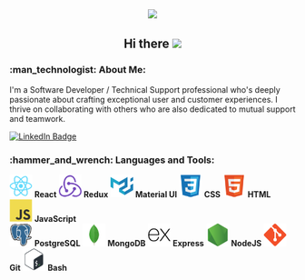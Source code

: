 <div id="header" align="center">
  <img src="https://media.giphy.com/media/WFZvB7VIXBgiz3oDXE/giphy.gif" width="100px"/>
  <h2 align="center">
    Hi there 
    <img src="https://media.giphy.com/media/hvRJCLFzcasrR4ia7z/giphy.gif" width="30px"/>
  </h2>
</div>
<h3>:man_technologist: About Me:</h3>
<p>
I'm a Software Developer / Technical Support professional who's deeply passionate about crafting exceptional user and customer experiences. I thrive on collaborating with others who are also dedicated to mutual support and teamwork.
</p>
<a href="https://www.linkedin.com/in/nicholas-fasulo">
  <img src="https://img.shields.io/badge/LinkedIn-blue?style=for-the-badge&logo=linkedin&logoColor=white" alt="LinkedIn Badge"/>
</a>
<h3>:hammer_and_wrench: Languages and Tools:</h3>
<div>
  <img src="https://github.com/devicons/devicon/blob/master/icons/react/react-original.svg" title="React" alt="React" width="40px" height="40px"/>
  <strong>React</strong>
  <img src="https://github.com/devicons/devicon/blob/master/icons/redux/redux-original.svg" title="Redux" alt="Redux " width="40px" height="40px"/>
  <strong>Redux</strong>
  <img src="https://github.com/devicons/devicon/blob/master/icons/materialui/materialui-original.svg" title="Material UI" alt="Material UI" width="40px" height="40px"/>
  <strong>Material UI</strong>
  <img src="https://github.com/devicons/devicon/blob/master/icons/css3/css3-original.svg"  title="CSS" alt="CSS" width="40px" height="40px"/>
  <strong>CSS</strong>
  <img src="https://github.com/devicons/devicon/blob/master/icons/html5/html5-original.svg" title="HTML" alt="HTML" width="40px" height="40px"/>
  <strong>HTML</strong>
  <img src="https://github.com/devicons/devicon/blob/master/icons/javascript/javascript-original.svg" title="JavaScript" alt="JavaScript" width="40px" height="40px"/>
  <strong>JavaScript</strong>
</div>
<div>
  <img src="https://github.com/devicons/devicon/blob/master/icons/postgresql/postgresql-original.svg" title="PostgreSQL" alt="PostgreSQL" width="40px" height="40px"/>
  <strong>PostgreSQL</strong>
  <img src="https://github.com/devicons/devicon/blob/master/icons/mongodb/mongodb-original.svg" title="MongoDB" alt="MongoDB" width="40px" height="40px"/>
  <strong>MongoDB</strong>
  <img src="https://github.com/devicons/devicon/blob/master/icons/express/express-original.svg" title="Express" alt="Express" width="40px" height="40px"/>
  <strong>Express</strong>
  <img src="https://github.com/devicons/devicon/blob/master/icons/nodejs/nodejs-original.svg" title="NodeJS" alt="NodeJS" width="40px" height="40px"/>
  <strong>NodeJS</strong>
  <img src="https://github.com/devicons/devicon/blob/master/icons/git/git-original.svg" title="Git" alt="Git" width="40px" height="40px"/>
  <strong>Git</strong>
  <img src="https://github.com/devicons/devicon/blob/master/icons/bash/bash-original.svg" title="Bash" alt="Bash" width="40px" height="40px"/>
  <strong>Bash</strong>
</div>
